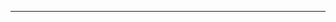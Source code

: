 <!--
CO_OP_TRANSLATOR_METADATA:
{
  "original_hash": "685f55cb07de19b52a30ce6e8b6d889e",
  "translation_date": "2025-08-28T21:15:02+00:00",
  "source_file": "03-CoreGenerativeAITechniques/README.md",
  "language_code": "tr"
}
-->


---

